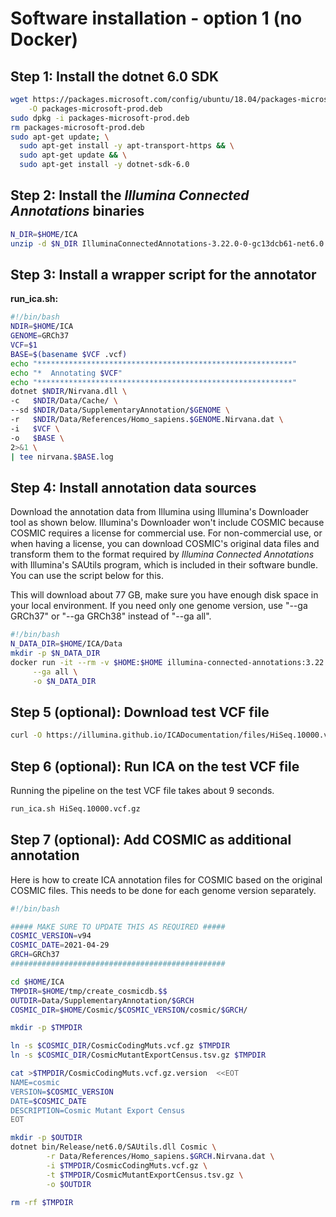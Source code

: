 # Software installation - option 1 (no Docker)

## Step 1: Install the dotnet 6.0 SDK

```sh
wget https://packages.microsoft.com/config/ubuntu/18.04/packages-microsoft-prod.deb \
    -O packages-microsoft-prod.deb
sudo dpkg -i packages-microsoft-prod.deb
rm packages-microsoft-prod.deb
sudo apt-get update; \
  sudo apt-get install -y apt-transport-https && \
  sudo apt-get update && \
  sudo apt-get install -y dotnet-sdk-6.0
```

## Step 2: Install the _Illumina Connected Annotations_ binaries

```sh
N_DIR=$HOME/ICA
unzip -d $N_DIR IlluminaConnectedAnnotations-3.22.0-0-gc13dcb61-net6.0.zip
```

## Step 3: Install a wrapper script for the annotator

**run_ica.sh:**

```sh
#!/bin/bash
NDIR=$HOME/ICA
GENOME=GRCh37
VCF=$1
BASE=$(basename $VCF .vcf)
echo "*********************************************************"
echo "*  Annotating $VCF"
echo "*********************************************************"
dotnet $NDIR/Nirvana.dll \
-c   $NDIR/Data/Cache/ \
--sd $NDIR/Data/SupplementaryAnnotation/$GENOME \
-r   $NDIR/Data/References/Homo_sapiens.$GENOME.Nirvana.dat \
-i   $VCF \
-o   $BASE \
2>&1 \
| tee nirvana.$BASE.log
```

## Step 4: Install annotation data sources

Download the annotation data from Illumina using Illumina's Downloader tool as shown below. Illumina's Downloader won't include COSMIC because COSMIC requires a license for commercial use. For non-commercial use, or when having a license, you can download COSMIC's original data files and transform them to the format required by _Illumina Connected Annotations_ with Illumina's SAUtils program, which is included in their software bundle. You can use the script below for this.

This will download about 77 GB, make sure you have enough disk space in your local environment. If you need only one genome version, use "--ga GRCh37" or "--ga GRCh38" instead of "--ga all".

```bash
#!/bin/bash
N_DATA_DIR=$HOME/ICA/Data
mkdir -p $N_DATA_DIR
docker run -it --rm -v $HOME:$HOME illumina-connected-annotations:3.22.0 Downloader \
     --ga all \
     -o $N_DATA_DIR
```

## Step 5 (optional): Download test VCF file

```bash
curl -O https://illumina.github.io/ICADocumentation/files/HiSeq.10000.vcf.gz
```

## Step 6 (optional): Run ICA on the test VCF file

Running the pipeline on the test VCF file takes about 9 seconds.

```bash
run_ica.sh HiSeq.10000.vcf.gz
```
## Step 7 (optional): Add COSMIC as additional annotation

Here is how to create ICA annotation files for COSMIC based on the original COSMIC files. This needs to be done for each genome version separately.

```bash
#!/bin/bash

##### MAKE SURE TO UPDATE THIS AS REQUIRED #####
COSMIC_VERSION=v94
COSMIC_DATE=2021-04-29
GRCH=GRCh37
################################################

cd $HOME/ICA
TMPDIR=$HOME/tmp/create_cosmicdb.$$
OUTDIR=Data/SupplementaryAnnotation/$GRCH
COSMIC_DIR=$HOME/Cosmic/$COSMIC_VERSION/cosmic/$GRCH/

mkdir -p $TMPDIR

ln -s $COSMIC_DIR/CosmicCodingMuts.vcf.gz $TMPDIR
ln -s $COSMIC_DIR/CosmicMutantExportCensus.tsv.gz $TMPDIR

cat >$TMPDIR/CosmicCodingMuts.vcf.gz.version  <<EOT
NAME=cosmic
VERSION=$COSMIC_VERSION
DATE=$COSMIC_DATE
DESCRIPTION=Cosmic Mutant Export Census
EOT

mkdir -p $OUTDIR
dotnet bin/Release/net6.0/SAUtils.dll Cosmic \
        -r Data/References/Homo_sapiens.$GRCH.Nirvana.dat \
        -i $TMPDIR/CosmicCodingMuts.vcf.gz \
        -t $TMPDIR/CosmicMutantExportCensus.tsv.gz \
        -o $OUTDIR

rm -rf $TMPDIR

```